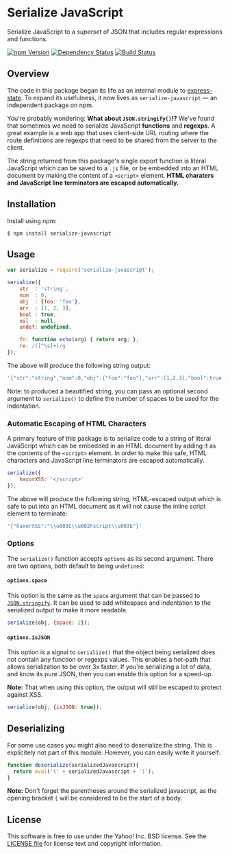 Serialize JavaScript
====================

Serialize JavaScript to a _superset_ of JSON that includes regular expressions and functions.

[![npm Version][npm-badge]][npm]
[![Dependency Status][david-badge]][david]
[![Build Status][travis-badge]][travis]

## Overview

The code in this package began its life as an internal module to [express-state][]. To expand its usefulness, it now lives as `serialize-javascript` — an independent package on npm.

You're probably wondering: **What about `JSON.stringify()`!?** We've found that sometimes we need to serialize JavaScript **functions** and **regexps**. A great example is a web app that uses client-side URL routing where the route definitions are regexps that need to be shared from the server to the client.

The string returned from this package's single export function is literal JavaScript which can be saved to a `.js` file, or be embedded into an HTML document by making the content of a `<script>` element. **HTML charaters and JavaScript line terminators are escaped automatically.**

## Installation

Install using npm:

```shell
$ npm install serialize-javascript
```

## Usage

```js
var serialize = require('serialize-javascript');

serialize({
    str  : 'string',
    num  : 0,
    obj  : {foo: 'foo'},
    arr  : [1, 2, 3],
    bool : true,
    nil  : null,
    undef: undefined,

    fn: function echo(arg) { return arg; },
    re: /([^\s]+)/g
});
```

The above will produce the following string output:

```js
'{"str":"string","num":0,"obj":{"foo":"foo"},"arr":[1,2,3],"bool":true,"nil":null,"fn":function echo(arg) { return arg; },"re":/([^\\s]+)/g}'
```

Note: to produced a beautified string, you can pass an optional second argument to `serialize()` to define the number of spaces to be used for the indentation.

### Automatic Escaping of HTML Characters

A primary feature of this package is to serialize code to a string of literal JavaScript which can be embedded in an HTML document by adding it as the contents of the `<script>` element. In order to make this safe, HTML characters and JavaScript line terminators are escaped automatically.

```js
serialize({
    haxorXSS: '</script>'
});
```

The above will produce the following string, HTML-escaped output which is safe to put into an HTML document as it will not cause the inline script element to terminate:

```js
'{"haxorXSS":"\\u003C\\u002Fscript\\u003E"}'
```

### Options

The `serialize()` function accepts `options` as its second argument. There are two options, both default to being `undefined`:

#### `options.space`

This option is the same as the `space` argument that can be passed to [`JSON.stringify`][JSON.stringify]. It can be used to add whitespace and indentation to the serialized output to make it more readable.

```js
serialize(obj, {space: 2});
```

#### `options.isJSON`

This option is a signal to `serialize()` that the object being serialized does not contain any function or regexps values. This enables a hot-path that allows serialization to be over 3x faster. If you're serializing a lot of data, and know its pure JSON, then you can enable this option for a speed-up.

**Note:** That when using this option, the output will still be escaped to protect against XSS.

```js
serialize(obj, {isJSON: true});
```

## Deserializing

For some use cases you might also need to deserialize the string. This is explicitely not part of this module. However, you can easily write it yourself:

```js
function deserialize(serializedJavascript){
  return eval('(' + serializedJavascript + ')');
}
```

**Note:** Don't forget the parentheses around the serialized javascript, as the opening bracket `{` will be considered to be the start of a body.

## License

This software is free to use under the Yahoo! Inc. BSD license.
See the [LICENSE file][LICENSE] for license text and copyright information.


[npm]: https://www.npmjs.org/package/serialize-javascript
[npm-badge]: https://img.shields.io/npm/v/serialize-javascript.svg?style=flat-square
[david]: https://david-dm.org/yahoo/serialize-javascript
[david-badge]: https://img.shields.io/david/yahoo/serialize-javascript.svg?style=flat-square
[travis]: https://travis-ci.org/yahoo/serialize-javascript
[travis-badge]: https://img.shields.io/travis/yahoo/serialize-javascript.svg?style=flat-square
[express-state]: https://github.com/yahoo/express-state
[JSON.stringify]: https://developer.mozilla.org/en-US/docs/Web/JavaScript/Reference/Global_Objects/JSON/stringify
[LICENSE]: https://github.com/yahoo/serialize-javascript/blob/master/LICENSE
